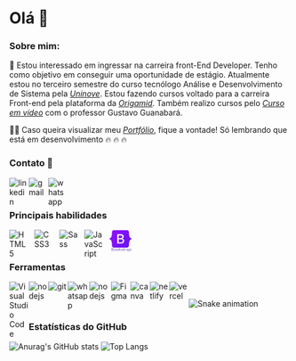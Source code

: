 #  Olá  :slightly_smiling_face:


### Sobre mim:

:rocket: Estou interessado em ingressar na carreira front-End Developer. Tenho como objetivo em conseguir uma oportunidade de estágio. Atualmente estou no terceiro semestre do curso tecnólogo Análise e Desenvolvimento de Sistema pela [_Uninove_](https://www.uninove.br/cursos/ead/ead/tecnologia-analise-desenvolvimento-de-sistemas-ead/). Estou fazendo cursos voltado para a carreira Front-end pela plataforma da [_Origamid_](https://www.origamid.com/). Também realizo cursos pelo [_Curso em vídeo_](https://www.cursoemvideo.com/) com o professor Gustavo Guanabará.

:man_technologist: Caso queira visualizar meu [_Portfólio_](https://leodkvt.vercel.app/), fique a vontade! Só lembrando que está em desenvolvimento  :fire:	:fire:	:fire:	

### Contato :iphone:
<!--linkedin-->
[ <img align="left" alt="linkedin" width="35px" src="https://i.imgur.com/rgMtwhO.png" estilo ="padding-right:10px;" /> ](https://www.linkedin.com/in/jos%C3%A9-leonardo-dev-front-end/) 

<!--gmail-->
[ <img align="left" alt="gmail" width="35px" src="https://imgur.com/RpheCdT.png" estilo ="padding-right:10px;" /> ](mailto:leodkvt@gmail.com) 

<!--whatsapp-->
[ <img align="left" alt="whatsapp" width="35px" src="https://i.imgur.com/P35jRVg.png" estilo ="padding-right:10px;" /> ](https://api.whatsapp.com/send?phone=5511939275748) 

<br>
<br>

### Principais habilidades
<!--html-->
[ <img align="left" alt="HTML5" width="35px" src="https://cdn.jsdelivr.net/gh/devicons/devicon/icons/html5/html5-original.svg" style=" padding-right:10px;" /> ](https://ohmycodechallenge.blogspot.com/)

<!--css-->
[ <img align="left" alt="CSS3" width="35px" src="https://cdn.jsdelivr.net/gh/devicons/devicon/icons/css3/css3-original.svg" style=" padding-right:10px;" /> ](https://ohmycodechallenge.blogspot.com/)

<!--sass-->
[ <img align="left" alt="Sass" width="35px" src="https://cdn.jsdelivr.net/gh/devicons/devicon/icons/sass/sass-original.svg" style=" padding-right:10px;" /> ](https://ohmycodechallenge.blogspot.com/)

<!--javascript-->
[ <img align="left" alt="JavaScript" width="35px" src="https://cdn.jsdelivr.net/gh/devicons/devicon/icons/javascript/javascript-original.svg" style=" padding-right:10px;" /> ](https://ohmycodechallenge.blogspot.com/)

<!--javascript-->
[ <img align="left" alt="Bootstrap" width="40px" src="https://github.com/devicons/devicon/blob/master/icons/bootstrap/bootstrap-original-wordmark.svg" style=" padding-right:10px;" /> ](https://ohmycodechallenge.blogspot.com/)


<br>
<br>

### Ferramentas
<!--vscode-->
[ <img align="left" alt="Visual Studio Code" width="35px" src="https://cdn.jsdelivr.net/gh/devicons/devicon/icons/vscode/vscode-original.svg" estilo ="padding-right:10px;" /> ](https://ohmycodechallenge.blogspot.com/)

<!--nodejs-->
[ <img align="left" alt="nodejs" width="35px" src="https://cdn.jsdelivr.net/gh/devicons/devicon/icons/nodejs/nodejs-original.svg" estilo ="padding-right:10px;" /> ](https://ohmycodechallenge.blogspot.com/)

<!--git-->
[ <img align="left" alt="git" width="35px" src="https://cdn.jsdelivr.net/gh/devicons/devicon/icons/git/git-original.svg" estilo ="padding-right:10px;" /> ](https://ohmycodechallenge.blogspot.com/)

<!--github-->
[ <img align="left" alt="whatsapp" width="39px" src="https://pngimg.com/uploads/github/small/github_PNG88.png" estilo ="padding-right:10px;" /> ](https://api.whatsapp.com/send?phone=5511939275748) 

<!--abobe xd-->
[ <img align="left" alt="nodejs" width="39px" src="https://img.icons8.com/color/48/000000/adobe-xd.svg" estilo ="padding-right:10px;" /> ](https://ohmycodechallenge.blogspot.com/)

<!--figma-->
[ <img align="left" alt="Figma" width="35px" src="https://cdn.jsdelivr.net/gh/devicons/devicon/icons/figma/figma-original.svg" estilo ="padding-right:10px;" /> ](https://ohmycodechallenge.blogspot.com/)

<!--canva-->
[ <img align="left" alt="canva" width="35px" src="https://cdn.jsdelivr.net/gh/devicons/devicon/icons/canva/canva-original.svg" estilo ="padding-right:10px;" /> ](https://ohmycodechallenge.blogspot.com/)

<!--netlify-->
[ <img align="left" alt="netlify" width="35px" src="https://seeklogo.com/images/N/netlify-logo-758722CDF4-seeklogo.com.png" estilo ="padding-right:10px;" /> ](https://api.whatsapp.com/send?phone=5511939275748) 

<!--vercel-->
[ <img align="left" alt="vercel" width="35px" src="https://www.svgrepo.com/show/327408/logo-vercel.svg" estilo ="padding-right:10px;" /> ](https://api.whatsapp.com/send?phone=5511939275748) 

<br>

<!--pac-man-do-github-->
![Snake animation](https://github.com/betopinheiro1005/betopinheiro1005/blob/output/github-contribution-grid-snake.svg)

### Estatísticas do GitHub
![Anurag's GitHub stats](https://github-readme-stats.vercel.app/api?username=LeoDKVT&show_icons=true&theme=nightowl&include_all_commits=true&count_private=true&line_height=20)
![Top Langs](https://github-readme-stats.vercel.app/api/top-langs/?username=LeoDKVT&hide_title=false&count_private=true&layout=compact&card_width=290&show_icons=true&&theme=nightowl)


